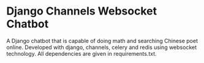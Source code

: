 # Django Channels Websocket Chatbot
A Django chatbot that is capable of doing math and searching Chinese poet online. Developed with django, channels, celery and redis using websocket technology. All dependencies are given in requirements.txt.
